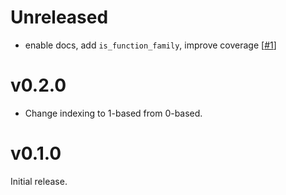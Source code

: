 # Unreleased

- enable docs, add `is_function_family`, improve coverage [[#1](https://github.com/tpapp/SpectralKit.jl/pull/1)]

# v0.2.0

- Change indexing to 1-based from 0-based.

# v0.1.0

Initial release.
